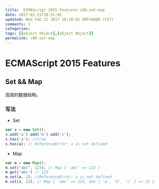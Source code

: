 ```yaml
---
title:  ECMAScript 2015 Features-c08-set-map
date: 2017-02-21T18:51:01
updated: Wed Feb 22 2017 10:10:02 GMT+0800 (CST)
comments: 1
categories:
tags: [[object Object],[object Object]]
permalink: c08-set-map
---
```


# ECMAScript 2015 Features

## Set && Map

高效的数据结构。

### 写法

- Set

```js
var s = new Set();
s.add('a').add('b').add('c');
s.has('a'); //true
s.has(a); // ReferenceError: a is not defined
```

- Map

```js
var m = new Map();
m.set("abc", 123); // Map { 'abc' => 123 }
m.get('abc') // 123
m.set(a, 1); //ReferenceError: a is not defined
m.set(s, 22); // Map { 'abc' => 123, Set { 'a', 'b', 'c' } => 22 }
```
